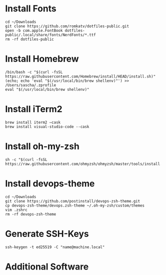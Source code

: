 # Install Fonts

    cd ~/Downloads
    git clone https://github.com/romkatv/dotfiles-public.git
    open -b com.apple.FontBook dotfiles-public/.local/share/fonts/NerdFonts/*.ttf
    rm -rf dotfiles-public

# Install Homebrew

    /bin/bash -c "$(curl -fsSL https://raw.githubusercontent.com/Homebrew/install/HEAD/install.sh)"
    (echo; echo 'eval "$(/usr/local/bin/brew shellenv)"') >> /Users/sascha/.zprofile
    eval "$(/usr/local/bin/brew shellenv)"

# Install iTerm2

    brew install iterm2 —cask
    brew install visual-studio-code --cask

# Install oh-my-zsh

    sh -c "$(curl -fsSL https://raw.githubusercontent.com/ohmyzsh/ohmyzsh/master/tools/install.sh)"

# Install devops-theme

    cd ~/Downloads
    git clone https://github.com/postinstall/devops-zsh-theme.git
    cp devops-zsh-theme/devops.zsh-theme ~/.oh-my-zsh/custom/themes
    vim .zshrc
    rm -rf devops-zsh-theme

# Generate SSH-Keys

    ssh-keygen -t ed25519 -C "name@machine.local"

# Additional Software
